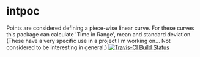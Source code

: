 intpoc
======
Points are considered defining a piece-wise linear curve. For these curves this package can calculate 'Time in Range', mean and standard deviation. (These have a very specific use in a project I'm working on...  Not considered to be interesting in general.)
[![Travis-CI Build Status](https://travis-ci.org/NA/NA.svg?branch=master)](https://travis-ci.org/NA/NA)
